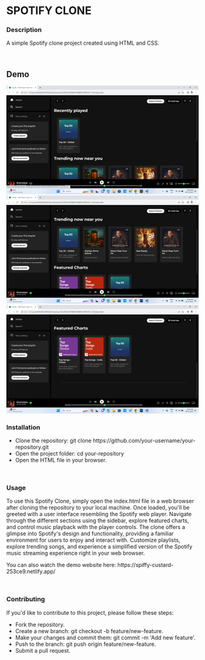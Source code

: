 # SPOTIFY CLONE 

<h3>Description</h3>
<p>A simple Spotify clone project created using HTML and CSS.</p>
<br>

<h2>Demo</h2>
<img src="SSC1.png">
<BR>
<img src="SSC2.png">
<BR>
<img src="SSC3.png">
<br>
<h3>Installation</h3>
<ul>
<li>Clone the repository: git clone https://github.com/your-username/your-repository.git</li>
<li>Open the project folder: cd your-repository</li>
<li>Open the HTML file in your browser.</li>
</ul>
<br>
<h3>Usage</h3>
<p>To use this Spotify Clone, simply open the index.html file in a web browser after cloning the repository to your local machine. Once loaded, you'll be greeted with a user interface resembling the Spotify web player. Navigate through the different sections using the sidebar, explore featured charts, and control music playback with the player controls. The clone offers a glimpse into Spotify's design and functionality, providing a familiar environment for users to enjoy and interact with. Customize playlists, explore trending songs, and experience a simplified version of the Spotify music streaming experience right in your web browser.
</p>
<p>
  You can also watch the demo website here: https://spiffy-custard-253ce9.netlify.app/
</p>
<br>
<h3>Contributing</h3>
<p>If you'd like to contribute to this project, please follow these steps:<p>
<ul>
<li>Fork the repository.</li>
<li>Create a new branch: git checkout -b feature/new-feature.</li>
<li>Make your changes and commit them: git commit -m 'Add new feature'.</li>
<li>Push to the branch: git push origin feature/new-feature.</li>
<li>Submit a pull request.</li>
